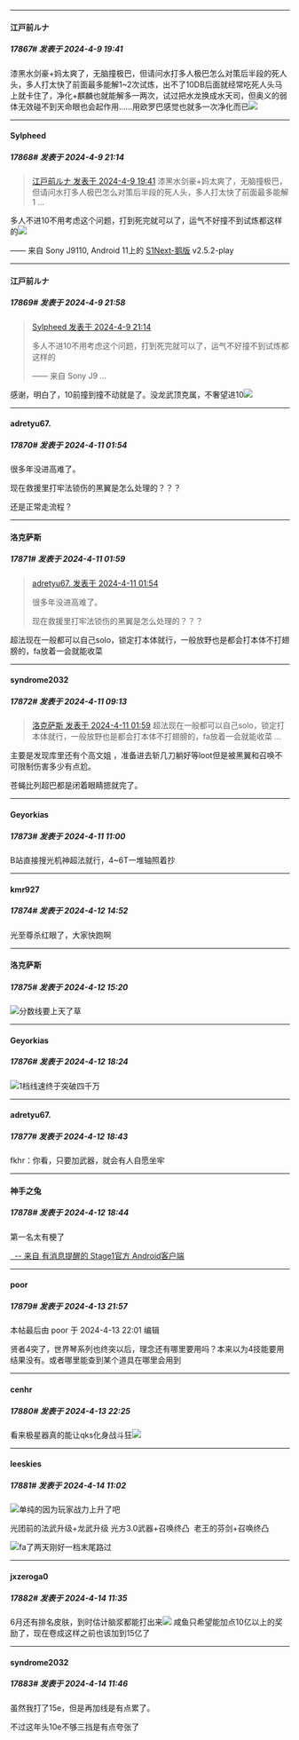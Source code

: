 ﻿
*****

####  江戸前ルナ  
##### 17867#       发表于 2024-4-9 19:41

漆黑水剑豪+妈太爽了，无脑撞极巴，但请问水打多人极巴怎么对策后半段的死人头，多人打太快了前面最多能解1~2次试炼，出不了10DB后面就经常吃死人头马上就卡住了，净化+麒麟也就能解多一两次，试过把水龙换成水天司，但奥义的弱体无效碰不到天命眼也会起作用……用欧罗巴感觉也就多一次净化而已<img src="https://static.saraba1st.com/image/smiley/face2017/068.png" referrerpolicy="no-referrer">


*****

####  Sylpheed  
##### 17868#       发表于 2024-4-9 21:14

<blockquote><a href="httphttps://bbs.saraba1st.com/2b/forum.php?mod=redirect&amp;goto=findpost&amp;pid=64539069&amp;ptid=1158205" target="_blank">江戸前ルナ 发表于 2024-4-9 19:41</a>
漆黑水剑豪+妈太爽了，无脑撞极巴，但请问水打多人极巴怎么对策后半段的死人头，多人打太快了前面最多能解1 ...</blockquote>
多人不进10不用考虑这个问题，打到死完就可以了，运气不好撞不到试炼都这样的<img src="https://static.saraba1st.com/image/smiley/face2017/044.png" referrerpolicy="no-referrer">

—— 来自 Sony J9110, Android 11上的 [S1Next-鹅版](https://github.com/ykrank/S1-Next/releases) v2.5.2-play


*****

####  江戸前ルナ  
##### 17869#       发表于 2024-4-9 21:58

<blockquote><a href="httphttps://bbs.saraba1st.com/2b/forum.php?mod=redirect&amp;goto=findpost&amp;pid=64540022&amp;ptid=1158205" target="_blank">Sylpheed 发表于 2024-4-9 21:14</a>

多人不进10不用考虑这个问题，打到死完就可以了，运气不好撞不到试炼都这样的

—— 来自 Sony J9 ...</blockquote>
感谢，明白了，10前撞到撞不动就是了。没龙武顶克属，不奢望进10<img src="https://static.saraba1st.com/image/smiley/face2017/068.png" referrerpolicy="no-referrer">


*****

####  adretyu67.  
##### 17870#       发表于 2024-4-11 01:54

很多年没进高难了。

现在救援里打牢法锁伤的黑翼是怎么处理的？？？

还是正常走流程？


*****

####  洛克萨斯  
##### 17871#       发表于 2024-4-11 01:59

<blockquote><a href="httphttps://bbs.saraba1st.com/2b/forum.php?mod=redirect&amp;goto=findpost&amp;pid=64554016&amp;ptid=1158205" target="_blank">adretyu67. 发表于 2024-4-11 01:54</a>

很多年没进高难了。

现在救援里打牢法锁伤的黑翼是怎么处理的？？？</blockquote>
超法现在一般都可以自己solo，锁定打本体就行，一般放野也是都会打本体不打翅膀的，fa放着一会就能收菜


*****

####  syndrome2032  
##### 17872#       发表于 2024-4-11 09:13

<blockquote><a href="httphttps://bbs.saraba1st.com/2b/forum.php?mod=redirect&amp;goto=findpost&amp;pid=64554038&amp;ptid=1158205" target="_blank">洛克萨斯 发表于 2024-4-11 01:59</a>
超法现在一般都可以自己solo，锁定打本体就行，一般放野也是都会打本体不打翅膀的，fa放着一会就能收菜 ...</blockquote>
主要是发现库里还有个高文姐 ，准备进去斩几刀躺好等loot但是被黑翼和召唤不可限制伤害多少有点尬。

苍蝇比列超巴都是闭着眼睛摁就完了。


*****

####  Geyorkias  
##### 17873#       发表于 2024-4-11 11:00

B站直接搜光机神超法就行，4~6T一堆轴照着抄


*****

####  kmr927  
##### 17874#       发表于 2024-4-12 14:52

光至尊杀红眼了，大家快跑啊


*****

####  洛克萨斯  
##### 17875#       发表于 2024-4-12 15:20

<img src="https://static.saraba1st.com/image/smiley/face2017/068.png" referrerpolicy="no-referrer">分数线要上天了草


*****

####  Geyorkias  
##### 17876#       发表于 2024-4-12 18:24

<img src="https://static.saraba1st.com/image/smiley/face2017/001.png" referrerpolicy="no-referrer">1档线速终于突破四千万


*****

####  adretyu67.  
##### 17877#       发表于 2024-4-12 18:43

fkhr：你看，只要加武器，就会有人自愿坐牢

*****

####  神手之兔  
##### 17878#       发表于 2024-4-12 18:44

第一名太有梗了

[  -- 来自 有消息提醒的 Stage1官方 Android客户端](https://www.coolapk.com/apk/140634)


*****

####  poor  
##### 17879#       发表于 2024-4-13 21:57

 本帖最后由 poor 于 2024-4-13 22:01 编辑 

贤者4突了，世界琴系列也终突以后，理念还有哪里要用吗？本来以为4技能要用结果没有。或者哪里能查到某个道具在哪里会用到


*****

####  cenhr  
##### 17880#       发表于 2024-4-13 22:25

看来极星器真的能让qks化身战斗狂<img src="https://static.saraba1st.com/image/smiley/face2017/066.png" referrerpolicy="no-referrer">


*****

####  leeskies  
##### 17881#       发表于 2024-4-14 11:02

<img src="https://static.saraba1st.com/image/smiley/face2017/013.png" referrerpolicy="no-referrer">单纯的因为玩家战力上升了吧

光团前的法武升级+龙武升级 光方3.0武器+召唤终凸  老王的芬剑+召唤终凸

<img src="https://static.saraba1st.com/image/smiley/face2017/143.png" referrerpolicy="no-referrer">fa了两天刚好一档末尾路过


*****

####  jxzeroga0  
##### 17882#       发表于 2024-4-14 11:35

6月还有排名皮肤，到时估计脑浆都能打出来<img src="https://static.saraba1st.com/image/smiley/face2017/067.png" referrerpolicy="no-referrer">
咸鱼只希望能加点10亿以上的奖励了，现在卷成这样之前也该加到15亿了


*****

####  syndrome2032  
##### 17883#       发表于 2024-4-14 11:46

虽然我打了15e，但是再加线是有点累了。

不过这年头10e不够三挡是有点夸张了

